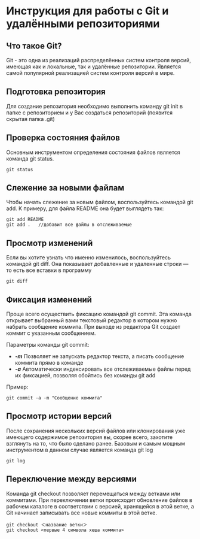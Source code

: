 # Инструкция для работы с Git и удалёнными репозиториями

## Что такое Git?
Git - это одна из реализаций распределённых систем контроля версий, имеющая как и локальные, так и удалённые репозитории. Является самой популярной реализацией систем контроля версий в мире.

## Подготовка репозитория
Для создание репозитория необходимо выполнить команду git init в папке с репозиторием и у Вас создаться репозиторий (появится скрытая папка .git)

## Проверка состояния файлов
Основным инструментом определения состояния файлов является команда
git status.

    git status

## Слежение за новыми файлам
Чтобы начать слежение за новым файлом, воспользуйтесь командой git add. К примеру, для файла README она будет выглядеть так:

    git add README
    git add .   //добавит все файлы в отслеживаемые

## Просмотр изменений

Если вы хотите узнать что именно изменилось, воспользуйтесь командой git diff. Она показывает добавленные и удаленные строки — то есть все вставки в
программу

    git diff

## Фиксация изменений

Проще всего осуществить фиксацию командой git commit. Эта команда открывает выбранный вами текстовый редактор в котором нужно набрать сообщение коммита. При выходе из редактора Git создает коммит с указанным сообщением. 

Параметры команды git commit:
* ***-m*** Позволяет не запускать редактор текста, а писать сообщение коммита прямо в команде
* ***-a***  Автоматически индексировать
все отслеживаемые файлы перед их фиксацией, позволяя обойтись без команды git add 

Пример:

    git commit -a -m "Сообщение коммита"

## Просмотр истории версий
После сохранения нескольких версий файлов или клонирования уже имеющего
содержимое репозитория вы, скорее всего, захотите взглянуть на то, что было сделано ранее. Базовым и самым мощным инструментом в данном случае является
команда git log

    git log

## Переключение между версиями
Команда git checkout позволяет перемещаться между ветками или коммитами. При переключении ветки происходит обновление файлов в рабочем каталоге в соответствии с версией, хранящейся в этой ветке, а Git начинает записывать все новые коммиты в этой ветке. 

    git checkout ＜название ветки＞
    git checkout <первые 4 символа хеша коммита>
